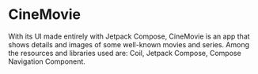 # CineMovie
With its UI made entirely with Jetpack Compose, CineMovie is an app that shows details and images of some well-known movies and series. Among the resources and libraries used are: Coil, Jetpack Compose, Compose Navigation Component.

